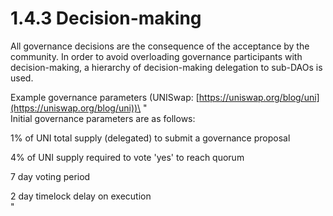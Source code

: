 # 1.4.3 Decision-making

All governance decisions are the consequence of the acceptance by the community. In order to avoid overloading governance participants with decision-making, a hierarchy of decision-making delegation to sub-DAOs is used.

Example governance parameters (UNISwap: [https://uniswap.org/blog/uni](https://uniswap.org/blog/uni))\
"\
Initial governance parameters are as follows:

1% of UNI total supply (delegated) to submit a governance proposal

4% of UNI supply required to vote 'yes' to reach quorum

7 day voting period

2 day timelock delay on execution\
"
